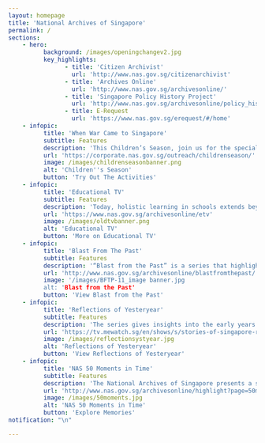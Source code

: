 ```yaml
---
layout: homepage
title: 'National Archives of Singapore'
permalink: /
sections:
    - hero:
          background: /images/openingchangev2.jpg
          key_highlights:
                - title: 'Citizen Archivist'
                  url: 'http://www.nas.gov.sg/citizenarchivist'
                - title: 'Archives Online'
                  url: 'http://www.nas.gov.sg/archivesonline/'
                - title: 'Singapore Policy History Project'
                  url: 'http://www.nas.gov.sg/archivesonline/policy_history/'
                - title: E-Request
                  url: 'https://www.nas.gov.sg/erequest/#/home'
    - infopic:
          title: 'When War Came to Singapore'
          subtitle: Features
          description: 'This Children’s Season, join us for the special online edition of activities from the Former Ford Factory. Parents and children can learn about life during the Japanese Occupation in Singapore and listen to powerful survivor stories.'
          url: 'https://corporate.nas.gov.sg/outreach/childrenseason/'
          image: /images/childrenseasonbanner.png
          alt: 'Children''s Season'
          button: 'Try Out The Activities'
    - infopic:
          title: 'Educational TV'
          subtitle: Features
          description: 'Today, holistic learning in schools extends beyond the classroom, with a focus on new skills like programming and coding. But back in the 1960s, schools were already embarking on this concept with a series of educational videos to expand students’ horizons beyond school curriculum. Browse through a selection of Educational Television (ETV) programmes produced by the Curriculum Development Institute of Singapore (CDIS) and its predecessors from 1967-1983.'
          url: 'https://www.nas.gov.sg/archivesonline/etv'
          image: /images/oldtvbanner.png
          alt: 'Educational TV'
          button: 'More on Educational TV'
    - infopic:
          title: 'Blast From The Past'
          subtitle: Features
          description: '“Blast from the Past” is a series that highlights some of Singapore’s shared experiences through the collections of the National Archives of Singapore.  Browse through our curated selection of photos, audiovisual content, declassified government files and oral history excerpts to find out more on Singapore’s past experiences.'
          url: 'http://www.nas.gov.sg/archivesonline/blastfromthepast/'
          image: '/images/BFTP-11_image banner.jpg
          alt: 'Blast from the Past'
          button: 'View Blast from the Past'
    - infopic:
          title: 'Reflections of Yesteryear'
          subtitle: Features
          description: 'The series gives insights into the early years of Singapore’s independence, and shows some of the challenges faced and conquered. These speeches and interviews preserved by the National Archives of Singapore convey messages of strength and hope. They are particularly relevant to us in this current time, as the nation celebrates another year of nationhood, in the midst of a historic health and economic situation.'
          url: 'https://tv.mewatch.sg/en/shows/s/stories-of-singapore-reflections-of-yesteryear/episodes'
          image: /images/reflectionsystyear.jpg
          alt: 'Reflections of Yesteryear'
          button: 'View Reflections of Yesteryear'
    - infopic:
          title: 'NAS 50 Moments in Time'
          subtitle: Features
          description: 'The National Archives of Singapore presents a selection of audiovisual materials and oral history interviews that we have collected and judiciously preserved over the past 50 years for you and our future generations. They capture the times that Singaporeans celebrated, stood up proudly and even cried. Travel to scenes that have vanished and enjoy the treasured memories of Singaporeans from different walks of life.'
          url: 'http://www.nas.gov.sg/archivesonline/highlight?page=50moments'
          image: /images/50moments.jpg
          alt: 'NAS 50 Moments in Time'
          button: 'Explore Memories'
notification: "\n"

---
```


